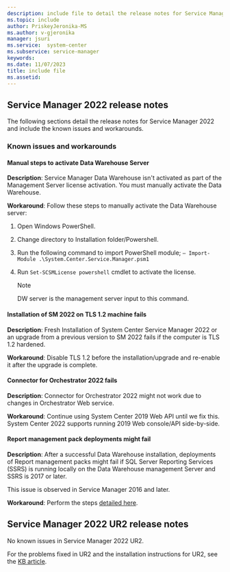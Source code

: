 ```yaml
---
description: include file to detail the release notes for Service Manager 2022
ms.topic: include
author: PriskeyJeronika-MS
ms.author: v-gjeronika
manager: jsuri
ms.service:  system-center
ms.subservice: service-manager
keywords:
ms.date: 11/07/2023
title: include file
ms.assetid:
---
```


## Service Manager 2022 release notes
The following sections detail the release notes for Service Manager 2022 and include the known issues and workarounds.

### Known issues and workarounds

#### Manual steps to activate Data Warehouse Server

**Description**: Service Manager Data Warehouse isn't activated as part of the Management Server license activation. You must manually activate the Data Warehouse.

**Workaround**:
Follow these steps to manually activate the Data Warehouse server:  
1. Open Windows PowerShell.
2. Change directory to Installation folder/Powershell.
3. Run the following command to import PowerShell module;
   `– Import-Module .\System.Center.Service.Manager.psm1`
4. Run `Set-SCSMLicense powershell` cmdlet to activate the license.

   > [!NOTE]
   > DW server is the management server input to this command.


#### Installation of SM 2022 on TLS 1.2 machine fails

**Description**:
Fresh Installation of System Center Service Manager 2022 or an upgrade from a previous version to SM 2022 fails if the computer is TLS 1.2 hardened.

**Workaround**:
Disable TLS 1.2 before the installation/upgrade and re-enable it after the upgrade is complete.


#### Connector for Orchestrator 2022 fails

**Description**:
Connector for Orchestrator 2022 might not work due to changes in Orchestrator Web service.

**Workaround**:
Continue using System Center 2019 Web API until we fix this. System Center 2022 supports running 2019 Web console/API side-by-side.

#### Report management pack deployments might fail

**Description**: After a successful Data Warehouse installation, deployments of Report management packs might fail if SQL Server Reporting Services (SSRS) is running locally on the Data Warehouse management Server and SSRS is 2017 or later. 

This issue is observed in Service Manager 2016 and later.

**Workaround**: Perform the steps [detailed here](/system-center/scsm/config-remote-ssrs).

## Service Manager 2022 UR2 release notes

No known issues in Service Manager 2022 UR2.

For the problems fixed in UR2 and the installation instructions for UR2, see the [KB article](https://support.microsoft.com/topic/hotfix-for-system-center-2022-service-manager-june-2023-kb5021792-8f17ff60-eafc-4c43-8399-85beebc1065f).